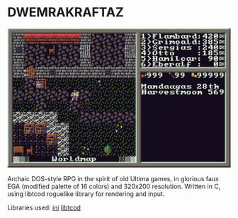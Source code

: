 DWEMRAKRAFTAZ
=============

![Screenshot](image.png)

Archaic DOS-style RPG in the spirit of old Ultima games, in glorious faux EGA (modified palette of 16 colors) and 320x200 resolution.
Written in C, using libtcod roguelike library for rendering and input.

Libraries used:
[ini]("github.com/rxi/ini")
[libtcod]("bitbucket.org/libtcod/libtcod")
